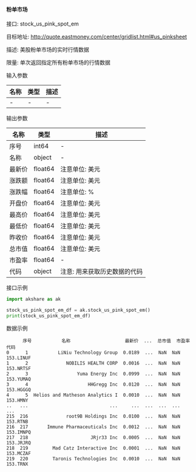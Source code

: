 #### 粉单市场

接口: stock_us_pink_spot_em

目标地址: http://quote.eastmoney.com/center/gridlist.html#us_pinksheet

描述: 美股粉单市场的实时行情数据

限量: 单次返回指定所有粉单市场的行情数据

输入参数

| 名称  | 类型  | 描述  |
|-----|-----|-----|
| -   | -   | -   |

输出参数

| 名称  | 类型      | 描述              |
|-----|---------|-----------------|
| 序号  | int64   | -               |
| 名称  | object  | -               |
| 最新价 | float64 | 注意单位: 美元        |
| 涨跌额 | float64 | 注意单位: 美元        |
| 涨跌幅 | float64 | 注意单位: %         |
| 开盘价 | float64 | 注意单位: 美元        |
| 最高价 | float64 | 注意单位: 美元        |
| 最低价 | float64 | 注意单位: 美元        |
| 昨收价 | float64 | 注意单位: 美元        |
| 总市值 | float64 | 注意单位: 美元        |
| 市盈率 | float64 | -               |
| 代码  | object  | 注意: 用来获取历史数据的代码 |

接口示例

```python
import akshare as ak

stock_us_pink_spot_em_df = ak.stock_us_pink_spot_em()
print(stock_us_pink_spot_em_df)
```

数据示例

```
      序号           名称                    最新价  ...  总市值  市盈率  代码
0      1           LiNiu Technology Group  0.0189  ...  NaN  NaN  153.LINUF
1      2              NOBILIS HEALTH CORP  0.0016  ...  NaN  NaN  153.NRTSF
2      3                  Yuma Energy Inc  0.0999  ...  NaN  NaN  153.YUMAQ
3      4                      HHGregg Inc  0.0120  ...  NaN  NaN  153.HGGGQ
4      5  Helios and Matheson Analytics I  0.0010  ...  NaN  NaN   153.HMNY
..   ...                              ...     ...  ...  ...  ...        ...
215  216              root9B Holdings Inc  0.0100  ...  NaN  NaN   153.RTNB
216  217       Immune Pharmaceuticals Inc  0.0012  ...  NaN  NaN  153.IMNPQ
217  218                       JRjr33 Inc  0.0005  ...  NaN  NaN  153.JRJRQ
218  219         Mad Catz Interactive Inc  0.0001  ...  NaN  NaN  153.MCZAF
219  220         Taronis Technologies Inc  0.0010  ...  NaN  NaN   153.TRNX
```
